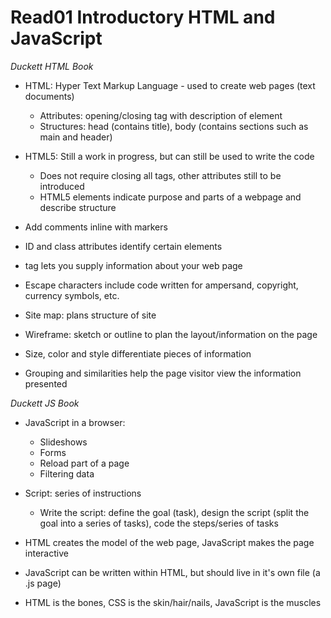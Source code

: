 # Read01 Introductory HTML and JavaScript

*Duckett HTML Book*

  - HTML: Hyper Text Markup Language - used to create web pages (text documents)
    - Attributes: opening/closing tag with description of element
    - Structures: head (contains title), body (contains sections such as main and header)

  - HTML5: Still a work in progress, but can still be used to write the code
    - Does not require closing all tags, other attributes still to be introduced
    - HTML5 elements indicate purpose and parts of a webpage and describe structure
  - Add comments inline with <!-- and --> markers
  - ID and class attributes identify certain elements
  - <meta> tag lets you supply information about your web page
  - Escape characters include code written for ampersand, copyright, currency symbols, etc.

  - Site map: plans structure of site
  - Wireframe: sketch or outline to plan the layout/information on the page
  - Size, color and style differentiate pieces of information
  - Grouping and similarities help the page visitor view the information presented

*Duckett JS Book*

  - JavaScript in a browser: 
    - Slideshows
    - Forms
    - Reload part of a page
    - Filtering data

  - Script: series of instructions
    - Write the script: define the goal (task), design the script (split the goal into a series of tasks), code the steps/series of tasks

  - HTML creates the model of the web page, JavaScript makes the page interactive
  - JavaScript can be written within HTML, but should live in it's own file (a .js page)

  - HTML is the bones, CSS is the skin/hair/nails, JavaScript is the muscles
